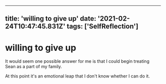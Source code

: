 
---
title: 'willing to give up'
date: '2021-02-24T10:47:45.831Z'
tags: ['SelfReflection']
---

<!-- Exported from TiddlyWiki at 19:18, 22nd October 2022 -->

# willing to give up

It would seem one possible answer for me is that I could begin treating Sean as a part of my family.

At this point it's an emotional leap that I don't know whether I can do it.
